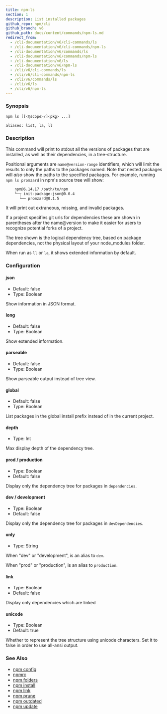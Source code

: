```yaml
---
title: npm-ls
section: 1
description: List installed packages
github_repo: npm/cli
github_branch: v6
github_path: docs/content/commands/npm-ls.md
redirect_from:
  - /cli-documentation/v6/cli-commands/ls
  - /cli-documentation/v6/cli-commands/npm-ls
  - /cli-documentation/v6/commands/ls
  - /cli-documentation/v6/commands/npm-ls
  - /cli-documentation/v6/ls
  - /cli-documentation/v6/npm-ls
  - /cli/v6/cli-commands/ls
  - /cli/v6/cli-commands/npm-ls
  - /cli/v6/commands/ls
  - /cli/v6/ls
  - /cli/v6/npm-ls
---
```


### Synopsis

```bash
npm ls [[<@scope>/]<pkg> ...]

aliases: list, la, ll
```

### Description

This command will print to stdout all the versions of packages that are
installed, as well as their dependencies, in a tree-structure.

Positional arguments are `name@version-range` identifiers, which will
limit the results to only the paths to the packages named.  Note that
nested packages will *also* show the paths to the specified packages.
For example, running `npm ls promzard` in npm's source tree will show:

```bash
    npm@6.14.17 /path/to/npm
    └─┬ init-package-json@0.0.4
      └── promzard@0.1.5
```

It will print out extraneous, missing, and invalid packages.

If a project specifies git urls for dependencies these are shown
in parentheses after the name@version to make it easier for users to
recognize potential forks of a project.

The tree shown is the logical dependency tree, based on package
dependencies, not the physical layout of your node_modules folder.

When run as `ll` or `la`, it shows extended information by default.

### Configuration

#### json

* Default: false
* Type: Boolean

Show information in JSON format.

#### long

* Default: false
* Type: Boolean

Show extended information.

#### parseable

* Default: false
* Type: Boolean

Show parseable output instead of tree view.

#### global

* Default: false
* Type: Boolean

List packages in the global install prefix instead of in the current
project.

#### depth

* Type: Int

Max display depth of the dependency tree.

#### prod / production

* Type: Boolean
* Default: false

Display only the dependency tree for packages in `dependencies`.

#### dev / development

* Type: Boolean
* Default: false

Display only the dependency tree for packages in `devDependencies`.

#### only

* Type: String

When "dev" or "development", is an alias to `dev`.

When "prod" or "production", is an alias to `production`.

#### link

* Type: Boolean
* Default: false

Display only dependencies which are linked

#### unicode

* Type: Boolean
* Default: true

Whether to represent the tree structure using unicode characters.
Set it to false in order to use all-ansi output.

### See Also

* [npm config](/cli/v6/commands/npm-config)
* [npmrc](/cli/v6/configuring-npm/npmrc)
* [npm folders](/cli/v6/configuring-npm/folders)
* [npm install](/cli/v6/commands/npm-install)
* [npm link](/cli/v6/commands/npm-link)
* [npm prune](/cli/v6/commands/npm-prune)
* [npm outdated](/cli/v6/commands/npm-outdated)
* [npm update](/cli/v6/commands/npm-update)
